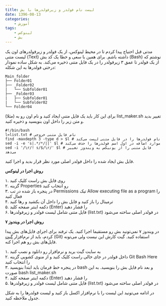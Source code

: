 ```yaml
---
title: لیست نام فولدر و زیرفولدرها با بش
date: 1396-08-13
categories:
    - آموزش
tags:
    - لینوکس
    - بش
---
```


مدتی قبل احتیاج پیدا کردم تا در محیط لینوکس، از یک فولدر و زیرفولدرهای اون یک لیست متنی (Text) داشته باشم. برای همین با سعی و خطا یک کد بش (Bash) نوشتم که از یک فولدر تا عمق ۳ زیرفولدر را در یک فایل متنی ذخیره می‌کند. به شکل ساده نمودار درختی فولدرها به این شکله:

```
Main_folder
├── Folder01
├── _Folder02
|   └── Subfolder01
├── _Folder03
|   ├── Subfolder01
|   └── Subfolder02
└── Folder04
```

برای این کار باید یک فایل متنی ایجاد کنید و نام اون رو به (مثلا) list_maker.sh تغییر بدید و متن زیر را داخل اون بنویسید و ذخیره کنید.

```
#!/bin/bash
l=list.txt # نام فایل متنی خروجی
find -maxdepth 3 -type d > $l # نام فولدرها را در فایل متنی لیست می‌کند
sed -i -e 's|.*/*/||' $l # موارد اضافه در اول اسم فولدرها را حذف می‌کند
sed -i '/\r/! s/$/\r/' $l # فایل متنی را از یونیکس به ویندوز تغییر می‌دهد
```

فایل بش ایجاد شده را داخل فولدر اصلی مورد نظر قرار بدید و اجرا کنید.

**روش اجرا در لینوکس**

۱. روی فایل بش راست کلیک کنید  
۲. گزینه Properties رو انتخاب کنید  
۳. در پنجره باز شده در تب Permissions تیک Allow executing file as a program را فعال کنید  
۴. ترمینال را باز کنید و فایل بش را داخل آن بکشید و رها کنید  
۵. دکمه اینتر صفحه کلید (Enter) را فشار دهید  
۶. فایل متنی شامل لیست فولدر و زیرفولدرها (list.txt) در فولدر اصلی ساخته می‌شود

**روش اجرا در ویندوز ۷**

در ویندوز ۷ نمی‌تونید بش رو مستقیما اجرا کنید. یک ترفند برای اجرای فایل‌های بش پیدا کردم، باید از نرم‌افزار [گیت][1] (Git) استفاده کنید. گیت کارش این نیست ولی می‌تونه فایل‌های بش رو هم اجرا کنه.

۱. به سایت گیت برید و نرم‌افزار رو دانلود و نصب کنید  
۲. داخل فولدر در جای خالی راست کلیک کنید و از منوی کشویی گزینه Git Bash Here را انتخاب کنید  
۳. در پنجره خط فرمان باید ابتدا بنویسید bash و بعد نام فایل بش را بنویسید. به این صورت bash list_maker.sh  
۴. دکمه اینتر صفحه کلید (Enter) را فشار دهید  
۵. فایل متنی شامل لیست فولدر و زیرفولدرها (list.txt) در فولدر اصلی ساخته می‌شود

در ادامه می‌تونید این لیست را با نرم‌افزار اکسل باز کنید و لیست فولدرها را به شکل جدول ملاحظه کنید.

[1]: https://git-scm.com/
